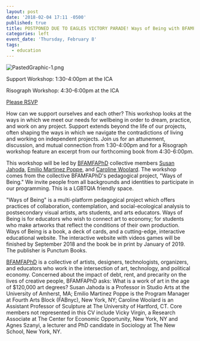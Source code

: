 ```yaml
---
layout: post
date: '2018-02-04 17:11 -0500'
published: true
title: POSTPONED DUE TO EAGLES VICTORY PARADE! Ways of Being with BFAMFAPhD
categories: left
event_date: 'Thursday, February 8'
tags:
  - education
---
```

![PastedGraphic-1.png]({{site.baseurl}}/assets/img/PastedGraphic-1.png)

Support Workshop: 1:30-4:00pm at the ICA

Risograph Workshop: 4:30-6:00pm at the ICA

[Please RSVP](https://www.facebook.com/events/1591081160970349/)

How can we support ourselves and each other? This workshop looks at the ways in which we meet our needs for wellbeing in order to dream, practice, and work on any project. Support extends beyond the life of our projects, often shaping the ways in which we navigate the contradictions of living and working on independent projects. Join us for an attunement, discussion, and mutual connection from 1:30-4:00pm and for a Risograph workshop feature an excerpt from our forthcoming book from 4:30-6:00pm. 

This workshop will be led by [BFAMFAPhD](http://bfamfaphd.com) collective members [Susan Jahoda](http://www.susanjahoda.com/), [Emilio Martinez Poppe](http://www.emilio.click/), and [Caroline Woolard](http://carolinewoolard.com/). The workshop comes from the collective BFAMFAPhD's pedagogical project, "Ways of Being." We invite people from all backgrounds and identities to participate in our programming. This is a LGBTQIA friendly space.

"Ways of Being" is a multi-platform pedagogical project which offers practices of collaboration, contemplation, and social-ecological analysis to postsecondary visual artists, arts students, and arts educators. Ways of Being is for educators who wish to connect art to economy; for students who make artworks that reflect the conditions of their own production. Ways of Being is a book, a deck of cards, and a cutting-edge, interactive educational website. The interactive website with videos games will be finished by September 2018 and the book be in print by January of 2019. The publisher is Punctum Books.

[BFAMFAPhD](/) is a collective of artists, designers, technologists, organizers, and educators who work in the intersection of art, technology, and political economy. Concerned about the impact of debt, rent, and precarity on the lives of creative people, BFAMFAPhD asks: What is a work of art in the age of $120,000 art degrees? Susan Jahoda is a Professor in Studio Arts at the University of Amherst, MA; Emilio Martinez Poppe is the Program Manager at Fourth Arts Block (FABnyc), New York, NY; Caroline Woolard is an Assistant Professor of Sculpture at The University of Hartford, CT. Core members not represented in this CV include Vicky Virgin, a Research Associate at The Center for Economic Opportunity, New York, NY and Agnes Szanyi, a lecturer and PhD candidate in Sociology at The New School, New York, NY.
